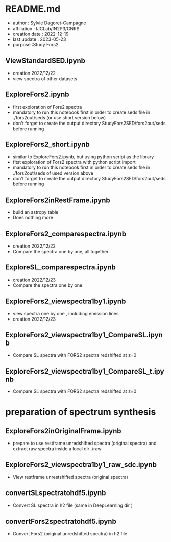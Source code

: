 # README.md

- author : Sylvie Dagoret-Campagne
- affiliation : IJCLab/IN2P3/CNRS
- creation date : 2022-12-19
- last update : 2023-05-23
- purpose :Study Fors2


## ViewStandardSED.ipynb
- creation 2022/12/22
- view spectra of other datasets

## ExploreFors2.ipynb 
- first exploration of Fors2 spectra
- mandatory to run this notebook first in order to create seds file in ./fors2out/seds (or use short version below)
- don't forget to create the output directory StudyFors2SED/fors2out/seds before running

## ExploreFors2_short.ipynb
- similar to ExploreFors2.ipynb, but using python script as the library
- fitst exploration of Fors2 spectra with python script import
- mandatory to run this notebook first in order to create seds file in ./fors2out/seds of used version above
- don't forget to create the output directory StudyFors2SED/fors2out/seds before running

## ExploreFors2inRestFrame.ipynb 
- build an astropy table
- Does nothing more

## ExploreFors2_comparespectra.ipynb
- creation 2022/12/22
- Compare the spectra one by one, all together

## ExploreSL_comparespectra.ipynb
- creation 2022/12/23
- Compare the spectra one by one

##  ExploreFors2_viewspectra1by1.ipynb
- view spectra one by one , including emission lines
- creation 2022/12/23


## ExploreFors2_viewspectra1by1_CompareSL.ipynb
- Compare SL spectra with FORS2 spectra redshifted at z=0


## ExploreFors2_viewspectra1by1_CompareSL_t.ipynb
- Compare SL spectra with FORS2 spectra redshifted at z=0



# preparation of spectrum synthesis

## ExploreFors2inOriginalFrame.ipynb
- prepare to use restframe unredshifted spectra (original spectra) and extract raw spectra inside a local dir ./raw

## ExploreFors2_viewspectra1by1_raw_sdc.ipynb
- View restframe unrestshifted spectra (original spectra)

## convertSLspectratohdf5.ipynb
- Convert SL spectra in h2 file (same in DeepLearning dir )


## convertFors2spectratohdf5.ipynb 
- Convert Fors2 (original unredshifted spectra) in h2 file 

